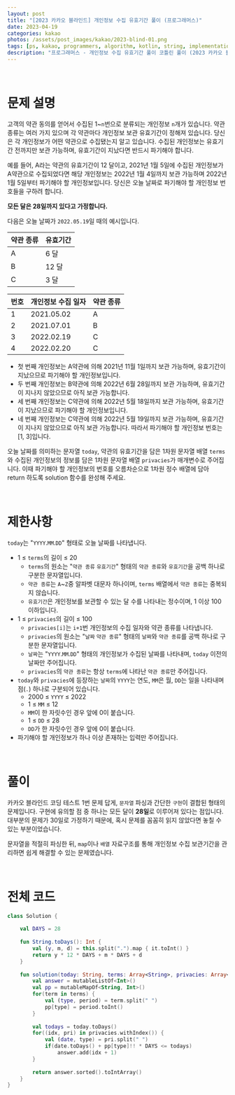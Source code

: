 ```yaml
---
layout: post
title: "[2023 카카오 블라인드] 개인정보 수집 유효기간 풀이 (프로그래머스)"
date: 2023-04-19
categories: kakao
photos: /assets/post_images/kakao/2023-blind-01.png
tags: [ps, kakao, programmers, algorithm, kotlin, string, implementation]
description: "프로그래머스 - 개인정보 수집 유효기간 풀이 코틀린 풀이 (2023 카카오 블라인드 채용 코딩테스트)"
---
```


<br>

# 문제 설명

고객의 약관 동의를 얻어서 수집된 1~`n`번으로 분류되는 개인정보 `n`개가 있습니다. 약관 종류는 여러 가지 있으며 각 약관마다 개인정보 보관 유효기간이 정해져 있습니다. 당신은 각 개인정보가 어떤 약관으로 수집됐는지 알고 있습니다. 수집된 개인정보는 유효기간 전까지만 보관 가능하며, 유효기간이 지났다면 반드시 파기해야 합니다.

예를 들어, A라는 약관의 유효기간이 12 달이고, 2021년 1월 5일에 수집된 개인정보가 A약관으로 수집되었다면 해당 개인정보는 2022년 1월 4일까지 보관 가능하며 2022년 1월 5일부터 파기해야 할 개인정보입니다.
당신은 오늘 날짜로 파기해야 할 개인정보 번호들을 구하려 합니다.

**모든 달은 28일까지 있다고 가정합니다.**

다음은 오늘 날짜가 `2022.05.19`일 때의 예시입니다.

약관 종류|유효기간
---|---
A|6 달
B|12 달
C|3 달


번호|개인정보 수집 일자|약관 종류
---|---|---
1|2021.05.02|A
2|2021.07.01|B
3|2022.02.19|C
4|2022.02.20|C

- 첫 번째 개인정보는 A약관에 의해 2021년 11월 1일까지 보관 가능하며, 유효기간이 지났으므로 파기해야 할 개인정보입니다.
- 두 번째 개인정보는 B약관에 의해 2022년 6월 28일까지 보관 가능하며, 유효기간이 지나지 않았으므로 아직 보관 가능합니다.
- 세 번째 개인정보는 C약관에 의해 2022년 5월 18일까지 보관 가능하며, 유효기간이 지났으므로 파기해야 할 개인정보입니다.
- 네 번째 개인정보는 C약관에 의해 2022년 5월 19일까지 보관 가능하며, 유효기간이 지나지 않았으므로 아직 보관 가능합니다.
따라서 파기해야 할 개인정보 번호는 [1, 3]입니다.

오늘 날짜를 의미하는 문자열 `today`, 약관의 유효기간을 담은 1차원 문자열 배열 `terms`와 수집된 개인정보의 정보를 담은 1차원 문자열 배열 `privacies`가 매개변수로 주어집니다. 이때 파기해야 할 개인정보의 번호를 오름차순으로 1차원 정수 배열에 담아 return 하도록 solution 함수를 완성해 주세요.

<br>

# 제한사항

`today`는 "`YYYY`.`MM`.`DD`" 형태로 오늘 날짜를 나타냅니다.
- 1 ≤ `terms`의 길이 ≤ 20
    - `terms`의 원소는 "`약관 종류` `유효기간`" 형태의 `약관 종류`와 `유효기간`을 공백 하나로 구분한 문자열입니다.
    - `약관 종류`는 `A`~`Z`중 알파벳 대문자 하나이며, `terms` 배열에서 `약관 종류`는 중복되지 않습니다.
    - `유효기간`은 개인정보를 보관할 수 있는 달 수를 나타내는 정수이며, 1 이상 100 이하입니다.
- 1 ≤ `privacies`의 길이 ≤ 100
    - `privacies[i]`는 `i+1`번 개인정보의 수집 일자와 약관 종류를 나타냅니다.
    - `privacies`의 원소는 "`날짜` `약관 종류`" 형태의 `날짜`와 `약관 종류`를 공백 하나로 구분한 문자열입니다.
    - `날짜`는 "`YYYY`.`MM`.`DD`" 형태의 개인정보가 수집된 날짜를 나타내며, `today` 이전의 날짜만 주어집니다.
    - `privacies`의 `약관 종류`는 항상 `terms`에 나타난 `약관 종류`만 주어집니다.
- `today`와 `privacies`에 등장하는 `날짜`의 `YYYY`는 연도, `MM`은 월, `DD`는 일을 나타내며 점(`.`) 하나로 구분되어 있습니다.
    - 2000 ≤ `YYYY` ≤ 2022
    - 1 ≤ `MM` ≤ 12
    - `MM`이 한 자릿수인 경우 앞에 0이 붙습니다.
    - 1 ≤ `DD` ≤ 28
    - `DD`가 한 자릿수인 경우 앞에 0이 붙습니다.
- 파기해야 할 개인정보가 하나 이상 존재하는 입력만 주어집니다.

<br>

# 풀이

카카오 블라인드 코딩 테스트 1번 문제 답게, `문자열` 파싱과 간단한 `구현`이 결합된 형태의 문제입니다. 구현에 유의할 점 중 하나는 모든 달이 **28일**로 이루어져 있다는 점입니다. 대부분의 문제가 30일로 가정하기 때문에, 혹시 문제를 꼼꼼히 읽지 않았다면 놓칠 수 있는 부분이었습니다.

문자열을 적절히 파싱한 뒤, `map`이나 `배열` 자료구조를 통해 개인정보 수집 보관기간을 관리하면 쉽게 해결할 수 있는 문제였습니다.

<br>

# 전체 코드

```kotlin
class Solution {
    
    val DAYS = 28
    
    fun String.toDays(): Int {
        val (y, m, d) = this.split(".").map { it.toInt() }
        return y * 12 * DAYS + m * DAYS + d
    }
    
    fun solution(today: String, terms: Array<String>, privacies: Array<String>): IntArray {
        val answer = mutableListOf<Int>()
        val pp = mutableMapOf<String, Int>()
        for(term in terms) {
            val (type, period) = term.split(" ")
            pp[type] = period.toInt()
        }
        
        val todays = today.toDays()
        for((idx, pri) in privacies.withIndex()) {
            val (date, type) = pri.split(" ")
            if(date.toDays() + pp[type]!! * DAYS <= todays)
                answer.add(idx + 1)
        }
        
        return answer.sorted().toIntArray()
    }
}
```